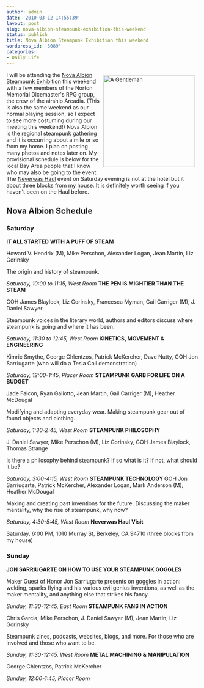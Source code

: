 ```yaml
---
author: admin
date: '2010-03-12 14:55:39'
layout: post
slug: nova-albion-steampunk-exhibition-this-weekend
status: publish
title: Nova Albion Steampunk Exhibition this weekend
wordpress_id: '3089'
categories:
- Daily Life
---
```

<a href="http://www.flickr.com/photos/danielproulx/3670226570/"><img src="https://farm4.static.flickr.com/3565/3670226570_ab33ca9bf5_m.jpg" height="240" width="240" alt="A Gentleman" align="right" hspace="10" vspace="10"></a>I will be attending the <a href="http://www.steampunkexhibition.com/">Nova Albion Steampunk Exhibition</a> this weekend with a few members of the Norton Memorial Dicemaster's RPG group, the crew of the airship Arcadia. (This is also the same weekend as our normal playing session, so I expect to see more costuming during our meeting this weekend!)
Nova Albion is the regional steampunk gathering and it is occurring about a mile or so from my home. I plan on posting many photos and notes later on. 
My provisional schedule is below for the local Bay Area people that I know who may also be going to the event. The <a href="http://www.neverwashaul.com/">Neverwas Haul</a> event on Saturday evening is not at the hotel but it about three blocks from my house. It is definitely worth seeing if you haven't been on the Haul before.
<h2>Nova Albion Schedule</h2>

<h3>Saturday</h3>

<strong>IT ALL STARTED WITH  A PUFF OF STEAM

</strong>Howard V. Hendrix (M), Mike Perschon, Alexander  Logan, Jean Martin, Liz Gorinsky

The origin and history of  steampunk.

<em>Saturday, 10:00 to 11:15, West Room</em>
<strong>THE  PEN IS MIGHTIER THAN THE STEAM

</strong>GOH James Blaylock, Liz Gorinsky,  Francesca Myman, Gail Carriger (M), J. Daniel Sawyer

Steampunk  voices in the literary world, authors and editors discuss where  steampunk is going and where it has been.

<em>Saturday, 11:30 to  12:45, West Room</em>
<strong>KINETICS, MOVEMENT &amp; ENGINEERING

</strong>Kimric  Smythe, George Chlentzos, Patrick McKercher, Dave Nutty, GOH Jon  Sarriugarte (who will do a Tesla Coil demonstration)

<em>Saturday,  12:00-1:45, Placer Room</em>
<strong>STEAMPUNK GARB FOR LIFE ON A  BUDGET

</strong>Jade Falcon, Ryan Galiotto, Jean Martin, Gail Carriger  (M), Heather McDougal

Modifying and adapting everyday wear. Making  steampunk gear out of found objects and clothing.

<em>Saturday,  1:30-2:45, West Room</em>
<strong>STEAMPUNK PHILOSOPHY

</strong>J. Daniel  Sawyer, Mike Perschon (M), Liz Gorinsky, GOH James Blaylock, Thomas  Strange

Is there a philosophy behind steampunk? If so what is it? If  not, what should it be?

<em>Saturday, 3:00-4:15, West Room</em>
<strong>STEAMPUNK  TECHNOLOGY
</strong>GOH Jon Sarriugarte, Patrick McKercher, Alexander  Logan, Mark Anderson (M), Heather McDougal

Making and creating past  inventions for the future. Discussing the maker mentality, why the rise  of steampunk, why now?

<em>Saturday, 4:30-5:45, West Room</em>
<strong>Neverwas  Haul Visit</strong>

Saturday, 6:00 PM, 1010 Murray St, Berkeley, CA 94710  (three blocks from my house)
<h3><strong>Sunday</strong></h3>

<strong>JON  SARRIUGARTE ON HOW TO USE YOUR STEAMPUNK GOGGLES

</strong>Maker Guest of  Honor Jon Sarriugarte presents on goggles in action: welding, sparks  flying and his various evil genius inventions, as well as the maker  mentality, and anything else that strikes his fancy.

<em>Sunday,  11:30-12:45, East Room</em>
<strong>STEAMPUNK FANS IN ACTION

</strong>Chris  Garcia, Mike Perschon, J. Daniel Sawyer (M), Jean Martin, Liz Gorinsky

Steampunk zines, podcasts, websites, blogs, and more. For those who are  involved and those who want to be.

<em>Sunday, 11:30-12:45, West Room</em>
<strong>METAL  MACHINING &amp; MANIPULATION

</strong>George Chlentzos, Patrick McKercher

<em>Sunday,  12:00-1:45, Placer Room</em>
